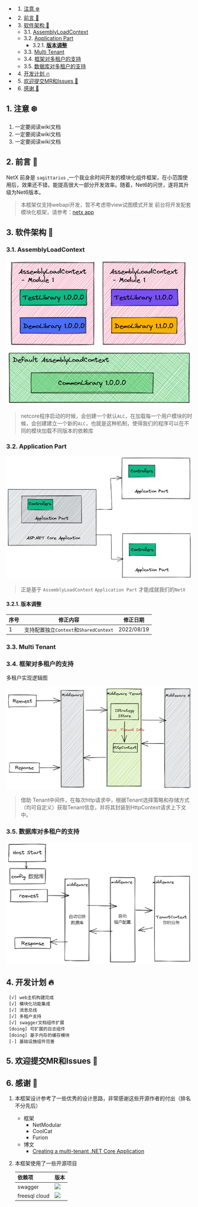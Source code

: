 <!-- vscode-markdown-toc -->
* 1. [注意 :snowflake:](#:snowflake:)
* 2. [前言 :book:](#:book:)
* 3. [软件架构 :rose:](#:rose:)
	* 3.1. [AssemblyLoadContext](#AssemblyLoadContext)
	* 3.2. [Application Part](#ApplicationPart)
		* 3.2.1. [**版本调整**](#)
	* 3.3. [Multi Tenant](#MultiTenant)
	* 3.4. [框架对多租户的支持](#-1)
	* 3.5. [数据库对多租户的支持](#-1)
* 4. [开发计划 :fire:](#:fire:)
* 5. [欢迎提交MR和Issues :pray:](#MRIssues:pray:)
* 6. [感谢 :pray:](#:pray:)

<!-- vscode-markdown-toc-config
	numbering=true
	autoSave=true
	/vscode-markdown-toc-config -->
<!-- /vscode-markdown-toc -->

##  1. <a name=':snowflake:'></a>注意 :snowflake:
1. 一定要阅读wiki文档
2. 一定要阅读wiki文档
3. 一定要阅读wiki文档

##  2. <a name=':book:'></a>前言 :book:

<!-- https://www.webfx.com/tools/emoji-cheat-sheet/ -->

NetX 前身是 ``` sagittarius ``` ,一个我业余时间开发的模块化组件框架，在小范围使用后，效果还不错，能提高很大一部分开发效率。随着，Net6的问世，遂将其升级为Net6版本。

> 本框架仅支持webapi开发，暂不考虑带view试图模式开发
> 前台将开发配套模块化框架，请参考：[netx app](https://github.com/zeke202207/netx-app)

##  3. <a name=':rose:'></a>软件架构 :rose:

###  3.1. <a name='AssemblyLoadContext'></a>AssemblyLoadContext

![assemblyloadcontext](./doc/images/netx-arch.png#pic_center)

> netcore程序启动的时候，会创建一个默认```ALC```，在加载每一个用户模块的时候，会创建建立一个新的```ALC```，也就是这种机制，使得我们的程序可以在不同的模块加载不同版本的依赖库

###  3.2. <a name='ApplicationPart'></a>Application Part

![applicationpart](./doc/images/netx-apppart-arch.png#pic_center)

> 正是基于 ```AssemblyLoadContext``` ```Application Part``` 才能成就我们的```NetX```

####  3.2.1. <a name=''></a>**版本调整**


|序号|修正内容                                          | 修正日期  |
|--- | ---                                             | ---      |
|1   |支持配置独立```Context```和```SharedContext```    |2022/08/19|


###  3.3. <a name='MultiTenant'></a>Multi Tenant

###  3.4. <a name='-1'></a>框架对多租户的支持

多租户实现逻辑图

![mutil tenant](./doc/images/mutil-tenant.png#pic_center)

> 借助 Tenant中间件，在每次http请求中，根据Tenant选择策略和存储方式（均可自定义）获取Tenant信息，并将其封装到HttpContext请求上下文中。

###  3.5. <a name='-1'></a>数据库对多租户的支持

![tenant workflow](./doc/images/tenantworkflow.png#pic_center)


##  4. <a name=':fire:'></a>开发计划 :fire:

     [√] web主机构建完成
     [√] 模块化功能集成 
     [√] 消息总线
     [√] 多租户支持
     [√] swagger文档组件扩展
     [doing] 可扩展的日志组件
     [doing] 基于内存的缓存模块
     [-] 基础设施组件完善
     

##  5. <a name='MRIssues:pray:'></a>欢迎提交MR和Issues :pray:


##  6. <a name=':pray:'></a>感谢 :pray:

1. 本框架设计参考了一些优秀的设计思路，非常感谢这些开源作者的付出（排名不分先后）

     * 框架
          - NetModular
          - CoolCat
          - Furion
     * 博文
          - [Creating a multi-tenant .NET Core Application](https://michael-mckenna.com/multi-tenant-asp-dot-net-core-application-tenant-resolution)

2. 本框架使用了一些开源项目

     <!-- 图标生成工具 :https://shields.io/category/version -->
     
     | 依赖项  |  版本|
     |  ----  | ---- |     
     | swagger | <img src="https://img.shields.io/badge/swagger-6.4.0-blue"/>  |
     | freesql cloud | <img src="https://img.shields.io/badge/freesql cloud-1.5.2-blue"/>  |

             
